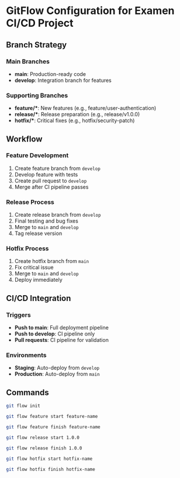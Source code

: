 # GitFlow Configuration for Examen CI/CD Project

## Branch Strategy

### Main Branches

- **main**: Production-ready code
- **develop**: Integration branch for features

### Supporting Branches

- **feature/\***: New features (e.g., feature/user-authentication)
- **release/\***: Release preparation (e.g., release/v1.0.0)
- **hotfix/\***: Critical fixes (e.g., hotfix/security-patch)

## Workflow

### Feature Development

1. Create feature branch from `develop`
2. Develop feature with tests
3. Create pull request to `develop`
4. Merge after CI pipeline passes

### Release Process

1. Create release branch from `develop`
2. Final testing and bug fixes
3. Merge to `main` and `develop`
4. Tag release version

### Hotfix Process

1. Create hotfix branch from `main`
2. Fix critical issue
3. Merge to `main` and `develop`
4. Deploy immediately

## CI/CD Integration

### Triggers

- **Push to main**: Full deployment pipeline
- **Push to develop**: CI pipeline only
- **Pull requests**: CI pipeline for validation

### Environments

- **Staging**: Auto-deploy from `develop`
- **Production**: Auto-deploy from `main`

## Commands

```bash
git flow init

git flow feature start feature-name

git flow feature finish feature-name

git flow release start 1.0.0

git flow release finish 1.0.0

git flow hotfix start hotfix-name

git flow hotfix finish hotfix-name
```
